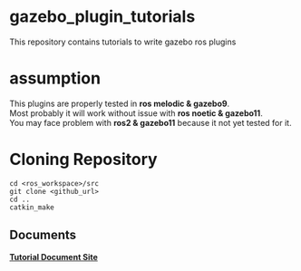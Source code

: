 # gazebo_plugin_tutorials
This repository contains tutorials to write gazebo ros plugins


# **assumption**
This plugins are properly tested in **ros melodic & gazebo9**.<br />
Most probably it will work without issue with **ros noetic & gazebo11**.<br />
You may face problem with **ros2 & gazebo11** because it not yet tested for it.<br />

# **Cloning Repository**
```
cd <ros_workspace>/src
git clone <github_url>
cd ..
catkin_make
```

## Documents
[**Tutorial Document Site**](https://sites.google.com/view/gazebo-plugin-tutorials/2-some-c-concept)
